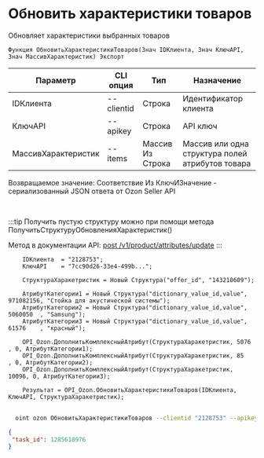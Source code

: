 ﻿---
sidebar_position: 8
---

# Обновить характеристики товаров
 Обновляет характеристики выбранных товаров



`Функция ОбновитьХарактеристикиТоваров(Знач IDКлиента, Знач КлючAPI, Знач МассивХарактеристик) Экспорт`

  | Параметр | CLI опция | Тип | Назначение |
  |-|-|-|-|
  | IDКлиента | --clientid | Строка | Идентификатор клиента |
  | КлючAPI | --apikey | Строка | API ключ |
  | МассивХарактеристик | --items | Массив Из Строка | Массив или одна структура полей атрибутов товара |

  
  Возвращаемое значение:   Соответствие Из КлючИЗначение - сериализованный JSON ответа от Ozon Seller API

<br/>

:::tip
Получить пустую структуру можно при помощи метода ПолучитьСтруктуруОбновленияХарактеристик()

 Метод в документации API: [post /v1/product/attributes/update](https://docs.ozon.ru/api/seller/#operation/ProductAPI_ProductUpdateAttributes)
:::
<br/>


```bsl title="Пример кода"
    IDКлиента  = "2128753";
    КлючAPI    = "7cc90d26-33e4-499b...";

    СтруктураХаракетристик = Новый Структура("offer_id", "143210609");

    АтрибутКатегории1 = Новый Структура("dictionary_value_id,value", 971082156, "Стойка для акустической системы");
    АтрибутКатегории2 = Новый Структура("dictionary_value_id,value", 5060050  , "Samsung");
    АтрибутКатегории3 = Новый Структура("dictionary_value_id,value", 61576    , "красный");

    OPI_Ozon.ДополнитьКомплексныйАтрибут(СтруктураХаракетристик, 5076 , 0, АтрибутКатегории1);
    OPI_Ozon.ДополнитьКомплексныйАтрибут(СтруктураХаракетристик, 85   , 0, АтрибутКатегории2);
    OPI_Ozon.ДополнитьКомплексныйАтрибут(СтруктураХаракетристик, 10096, 0, АтрибутКатегории3);

    Результат = OPI_Ozon.ОбновитьХарактеристикиТоваров(IDКлиента, КлючAPI, СтруктураХаракетристик);
```



```sh title="Пример команды CLI"
    
  oint ozon ОбновитьХарактеристикиТоваров --clientid "2128753" --apikey "7cc90d26-33e4-499b..." --items %items%

```

```json title="Результат"
{
 "task_id": 1285618976
}
```
